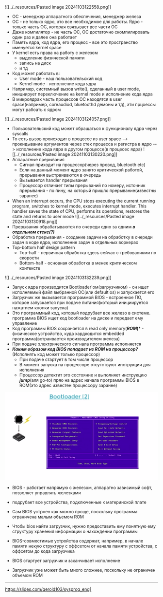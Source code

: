 
![[../_resources/Pasted image 20241103122558.png]]
- ОС - менеджер аппаратного обеспечения, менеджер железа
- ОС - не только ядро, это все необходимое для работы. Ядро - только часть ОС, которая связывает все части ОС
- Даже компилятор - не часть ОС, ОС достаточно скомпилировать один раз и далее она работает
- Память ядра, код ядра, его процесс - все это пространство именуется kernel space
- У kernel есть права на работу с железом
	- выделение физической памяти
	- запись на диск
	- и тд
- Код может работать в:
	- User mode - наш пользовательский код
	- Kernel mode - исполнение кода ядра
- Например, системный вызов write(), сделанный в user mode, инициирует переключение на kernel mode и исполнение кода ядра
- В микроядрах часть процессов ОС находятся в user space(например, coreaudiod, bluetoothd демоны и тд), эти прцоессы могут рабоать с ядром

![[../_resources/Pasted image 20241103124057.png]]
- Пользовательский код может обращаться к функционалу ядра через syscalls
- То есть вызов происходит в процессе из user space --> прокидывание аргументов через стек процесса и регистра в ядро --> исполнение кода ядра в другом процессе(в процесес ядра)
![[../_resources/Pasted image 20241103130220.png]]
- Аппаратные прерывания
	- Сигнал приходит на процессор(через провод, bluetooth etc)
	- Если на данный момент ядро занято критической работой, прерывания выстраиваются в очередь
	- Вызывается handler прерывания
	- Процессор отличает типы прерываний по номеру, источник прерывания - по пину, на который пришло прерывание(известны заранее) 
- When an interrupt occurs, the CPU stops executing the current running program, switches to kernel mode, executes interrupt handler. This handler saves the state of CPU, performs its operations, restores the state and returns to user mode
![[../_resources/Pasted image 20241103130918.png]]
- Прерывания обрабатываются по очереди одно за одним ***в отдельном стеке(?)***
- Обработка прерывания - создание задачи на обработку в очереди задач в коде ядра, исполнение задач в отдельных воркерах
- Top-bottom half design pattern
	- Top-half - первичная обработка здесь сейчас с требованиями по скорости
	- Bottom-half - основная обработка в менее критическом контексте

![[../_resources/Pasted image 20241103132239.png]]
- Запуск ядра производится Bootloader'ом(загрузчиком) - он ищет исполняемый файл выбранной ОС(или default os) и запускается его
- Загрузчик же вызывается программой BIOS - встроенное ПО, которое запускается при подаче питания(который инициируется нажатием кнопки запуска)
- Это программный код, который подрубает все железо в системе. программа BIOS ищет код bootloader на диске и передает ему управление
- Код программы BIOS сохраняется в read only memory(***ROM*)*** - физическое устройство, куда хардкодится embedded программа(встраивается производителем железа)
- При подаче электрического сигнала программа исполняется 
- ***Каким образом код BIOS попадает из ROM на процессор?***(Исполнять код может только процессор)
	- При подаче стартует в том числе процессор
	- В момент запуска на процессоре отсутствуют инструкции для исполнения
	- Процессор детектит это состояние и выполняет инструкцию ***jump***(аля go-to) пряо на адрес начала программы BIOS в ROM(это адрес известен процессору заранее)

![](../_resources/Pasted%20image%2020241103135837.png)
- BIOS - работает напрямую с железом, аппаратно зависимый софт, позволяет управлять железками
- подрубает все устройства, подключенные к материнской плате

- Сам BIOS устроен как можно проще, поскольку программа ограничена малым объемом ROM
- Чтобы bios найти загрузчик, нужно предоставить ему понятную ему структуру хранения информации о нахождении программы
- BIOS-совместимые устройства содержат, например, в начале памяти некую структуру с оффсетом от начала памяти устройства, с оффсетом до кода загрузчика
- BIOS стартует загрузчик и заканчивает исполнение

- Загрузчик уже может быть много сложнее, поскольку не ограничен объемом ROM

---
https://slides.com/gerold103/sysprog_eng1


